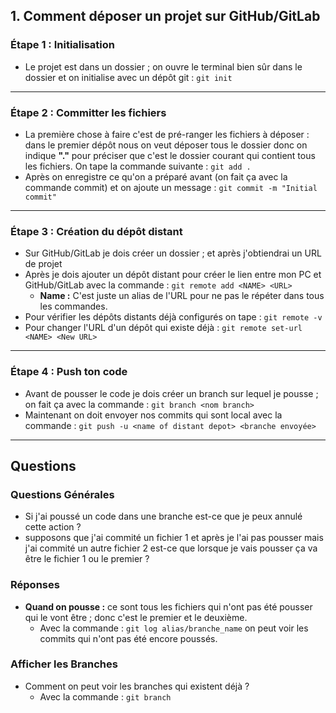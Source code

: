 ## 1. Comment déposer un projet sur GitHub/GitLab

### Étape 1 : Initialisation
* Le projet est dans un dossier ; on ouvre le terminal bien sûr dans le dossier et on initialise avec un dépôt git : `git init`

---

### Étape 2 : Committer les fichiers
* La première chose à faire c'est de pré-ranger les fichiers à déposer : dans le premier dépôt nous on veut déposer tous le dossier donc on indique **"."** pour préciser que c'est le dossier courant qui contient tous les fichiers. On tape la commande suivante : `git add .`
* Après on enregistre ce qu'on a préparé avant (on fait ça avec la commande commit) et on ajoute un message : `git commit -m "Initial commit"`

---

### Étape 3 : Création du dépôt distant
* Sur GitHub/GitLab je dois créer un dossier ; et après j'obtiendrai un URL de projet
* Après je dois ajouter un dépôt distant pour créer le lien entre mon PC et GitHub/GitLab avec la commande : `git remote add <NAME> <URL>`
    * **Name :** C'est juste un alias de l'URL pour ne pas le répéter dans tous les commandes.
* Pour vérifier les dépôts distants déjà configurés on tape : `git remote -v`
* Pour changer l'URL d'un dépôt qui existe déjà : `git remote set-url <NAME> <New URL>`

---

### Étape 4 : Push ton code
* Avant de pousser le code je dois créer un branch sur lequel je pousse ; on fait ça avec la commande : `git branch <nom branch>`
* Maintenant on doit envoyer nos commits qui sont local avec la commande : `git push -u <name of distant depot> <branche envoyée>`

---

## Questions

### Questions Générales

* Si j'ai poussé un code dans une branche est-ce que je peux annulé cette action ?
* supposons que j'ai commité un fichier 1 et après je l'ai pas pousser mais j'ai commité un autre fichier 2 est-ce que lorsque je vais pousser ça va être le fichier 1 ou le premier ?

### Réponses

* **Quand on pousse :** ce sont tous les fichiers qui n'ont pas été pousser qui le vont être ; donc c'est le premier et le deuxième.
    * Avec la commande : `git log alias/branche_name` on peut voir les commits qui n'ont pas été encore poussés.

### Afficher les Branches

* Comment on peut voir les branches qui existent déjà ?
    * Avec la commande : `git branch`